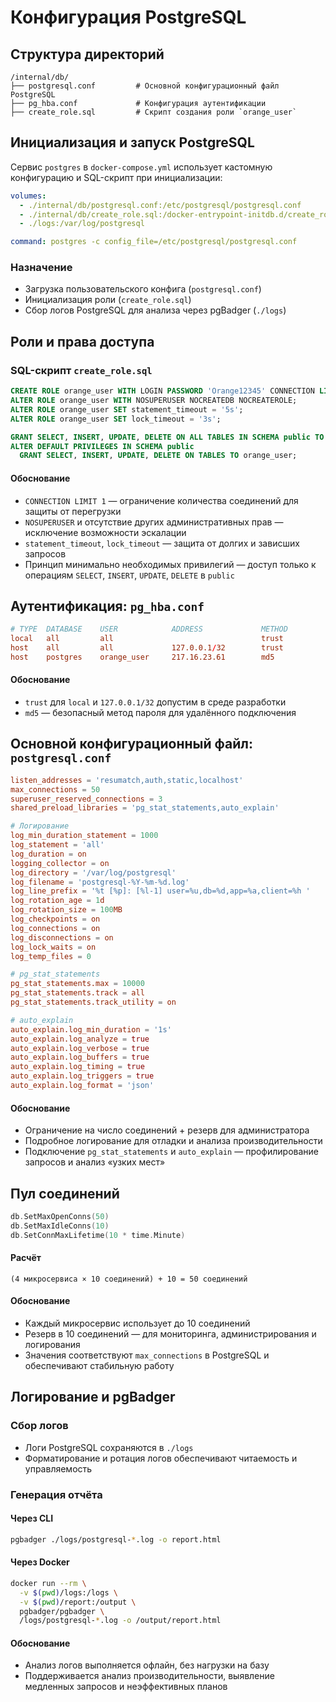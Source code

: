 
# Конфигурация PostgreSQL

## Структура директорий

```plaintext
/internal/db/
├── postgresql.conf         # Основной конфигурационный файл PostgreSQL
├── pg_hba.conf             # Конфигурация аутентификации
├── create_role.sql         # Скрипт создания роли `orange_user`
```

## Инициализация и запуск PostgreSQL

Сервис `postgres` в `docker-compose.yml` использует кастомную конфигурацию и SQL-скрипт при инициализации:

```yaml
volumes:
  - ./internal/db/postgresql.conf:/etc/postgresql/postgresql.conf
  - ./internal/db/create_role.sql:/docker-entrypoint-initdb.d/create_role.sql
  - ./logs:/var/log/postgresql

command: postgres -c config_file=/etc/postgresql/postgresql.conf
```

### Назначение

- Загрузка пользовательского конфига (`postgresql.conf`)
- Инициализация роли (`create_role.sql`)
- Сбор логов PostgreSQL для анализа через pgBadger (`./logs`)

## Роли и права доступа

### SQL-скрипт `create_role.sql`

```sql
CREATE ROLE orange_user WITH LOGIN PASSWORD 'Orange12345' CONNECTION LIMIT 1;
ALTER ROLE orange_user WITH NOSUPERUSER NOCREATEDB NOCREATEROLE;
ALTER ROLE orange_user SET statement_timeout = '5s';
ALTER ROLE orange_user SET lock_timeout = '3s';

GRANT SELECT, INSERT, UPDATE, DELETE ON ALL TABLES IN SCHEMA public TO orange_user;
ALTER DEFAULT PRIVILEGES IN SCHEMA public
  GRANT SELECT, INSERT, UPDATE, DELETE ON TABLES TO orange_user;
```

#### Обоснование

- `CONNECTION LIMIT 1` — ограничение количества соединений для защиты от перегрузки
- `NOSUPERUSER` и отсутствие других административных прав — исключение возможности эскалации
- `statement_timeout`, `lock_timeout` — защита от долгих и зависших запросов
- Принцип минимально необходимых привилегий — доступ только к операциям `SELECT`, `INSERT`, `UPDATE`, `DELETE` в `public`

## Аутентификация: `pg_hba.conf`

```conf
# TYPE  DATABASE    USER            ADDRESS             METHOD
local   all         all                                 trust
host    all         all             127.0.0.1/32        trust
host    postgres    orange_user     217.16.23.61        md5
```

#### Обоснование

- `trust` для `local` и `127.0.0.1/32` допустим в среде разработки
- `md5` — безопасный метод пароля для удалённого подключения

## Основной конфигурационный файл: `postgresql.conf`

```conf
listen_addresses = 'resumatch,auth,static,localhost'
max_connections = 50
superuser_reserved_connections = 3
shared_preload_libraries = 'pg_stat_statements,auto_explain'

# Логирование
log_min_duration_statement = 1000
log_statement = 'all'
log_duration = on
logging_collector = on
log_directory = '/var/log/postgresql'
log_filename = 'postgresql-%Y-%m-%d.log'
log_line_prefix = '%t [%p]: [%l-1] user=%u,db=%d,app=%a,client=%h '
log_rotation_age = 1d
log_rotation_size = 100MB
log_checkpoints = on
log_connections = on
log_disconnections = on
log_lock_waits = on
log_temp_files = 0

# pg_stat_statements
pg_stat_statements.max = 10000
pg_stat_statements.track = all
pg_stat_statements.track_utility = on

# auto_explain
auto_explain.log_min_duration = '1s'
auto_explain.log_analyze = true
auto_explain.log_verbose = true
auto_explain.log_buffers = true
auto_explain.log_timing = true
auto_explain.log_triggers = true
auto_explain.log_format = 'json'
```

#### Обоснование

- Ограничение на число соединений + резерв для администратора
- Подробное логирование для отладки и анализа производительности
- Подключение `pg_stat_statements` и `auto_explain` — профилирование запросов и анализ «узких мест»

## Пул соединений

```go
db.SetMaxOpenConns(50)
db.SetMaxIdleConns(10)
db.SetConnMaxLifetime(10 * time.Minute)
```

#### Расчёт

```text
(4 микросервиса × 10 соединений) + 10 = 50 соединений
```

#### Обоснование

- Каждый микросервис использует до 10 соединений
- Резерв в 10 соединений — для мониторинга, администрирования и логирования
- Значения соответствуют `max_connections` в PostgreSQL и обеспечивают стабильную работу

## Логирование и pgBadger

### Сбор логов

- Логи PostgreSQL сохраняются в `./logs`
- Форматирование и ротация логов обеспечивают читаемость и управляемость

### Генерация отчёта

#### Через CLI

```bash
pgbadger ./logs/postgresql-*.log -o report.html
```

#### Через Docker

```bash
docker run --rm \
  -v $(pwd)/logs:/logs \
  -v $(pwd)/report:/output \
  pgbadger/pgbadger \
  /logs/postgresql-*.log -o /output/report.html
```

#### Обоснование

- Анализ логов выполняется офлайн, без нагрузки на базу
- Поддерживается анализ производительности, выявление медленных запросов и неэффективных планов

